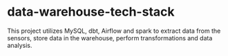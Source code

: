 # data-warehouse-tech-stack
This project utilizes MySQL, dbt, Airflow and spark to extract data from the sensors, store data in the warehouse, perform transformations and data analysis.
